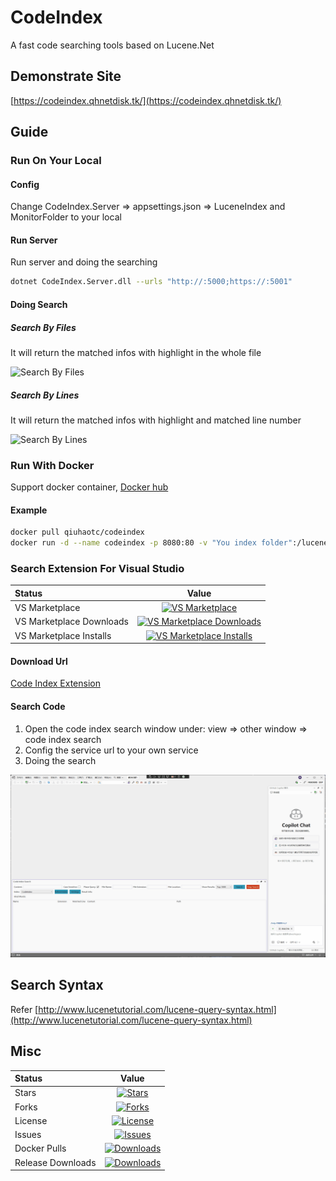 # CodeIndex

A fast code searching tools based on Lucene.Net

## Demonstrate Site

[https://codeindex.qhnetdisk.tk/](https://codeindex.qhnetdisk.tk/)

## Guide

### Run On Your Local

#### Config

Change CodeIndex.Server => appsettings.json => LuceneIndex and MonitorFolder to your local

#### Run Server

Run server and doing the searching

```bash
dotnet CodeIndex.Server.dll --urls "http://:5000;https://:5001"
```

#### Doing Search

##### Search By Files

It will return the matched infos with highlight in the whole file

![Search By Files](https://raw.githubusercontent.com/qiuhaotc/CodeIndex/master/doc/SearchByFiles.gif)

##### Search By Lines

It will return the matched infos with highlight and matched line number

![Search By Lines](https://raw.githubusercontent.com/qiuhaotc/CodeIndex/master/doc/SearchByLines.gif)

### Run With Docker

Support docker container, [Docker hub](https://hub.docker.com/r/qiuhaotc/codeindex)

#### Example

```bash
docker pull qiuhaotc/codeindex
docker run -d --name codeindex -p 8080:80 -v "You index folder":/luceneindex -v "You code folder":/monitorfolder -v "your logs folder":/app/Logs -e CodeIndex__MonitorFolderRealPath="You real folder path" --restart=always qiuhaotc/codeindex
```

### Search Extension For Visual Studio

|Status|Value|
|:----|:---:|
|VS Marketplace|[![VS Marketplace](http://vsmarketplacebadge.apphb.com/version-short/qiuhaotc.CodeIndexExtension.svg)](https://marketplace.visualstudio.com/items?itemName=qiuhaotc.CodeIndexExtension)
|VS Marketplace Downloads|[![VS Marketplace Downloads](http://vsmarketplacebadge.apphb.com/downloads/qiuhaotc.CodeIndexExtension.svg)](https://marketplace.visualstudio.com/items?itemName=qiuhaotc.CodeIndexExtension)
|VS Marketplace Installs|[![VS Marketplace Installs](http://vsmarketplacebadge.apphb.com/installs-short/qiuhaotc.CodeIndexExtension.svg)](https://marketplace.visualstudio.com/items?itemName=qiuhaotc.CodeIndexExtension)

#### Download Url

[Code Index Extension](https://marketplace.visualstudio.com/items?itemName=qiuhaotc.CodeIndexExtension)

#### Search Code

1. Open the code index search window under: view => other window => code index search
2. Config the service url to your own service
3. Doing the search

![Code Index Search Extension](https://raw.githubusercontent.com/qiuhaotc/CodeIndex/master/doc/UseExtension.gif)

## Search Syntax

Refer [http://www.lucenetutorial.com/lucene-query-syntax.html](http://www.lucenetutorial.com/lucene-query-syntax.html)

## Misc

|Status|Value|
|:----|:---:|
|Stars|[![Stars](https://img.shields.io/github/stars/qiuhaotc/CodeIndex)](https://github.com/qiuhaotc/CodeIndex)
|Forks|[![Forks](https://img.shields.io/github/forks/qiuhaotc/CodeIndex)](https://github.com/qiuhaotc/CodeIndex)
|License|[![License](https://img.shields.io/github/license/qiuhaotc/CodeIndex)](https://github.com/qiuhaotc/CodeIndex)
|Issues|[![Issues](https://img.shields.io/github/issues/qiuhaotc/CodeIndex)](https://github.com/qiuhaotc/CodeIndex)
|Docker Pulls|[![Downloads](https://img.shields.io/docker/pulls/qiuhaotc/codeindex.svg)](https://hub.docker.com/r/qiuhaotc/codeindex)
|Release Downloads|[![Downloads](https://img.shields.io/github/downloads/qiuhaotc/CodeIndex/total.svg)](https://github.com/qiuhaotc/CodeIndex/releases)
